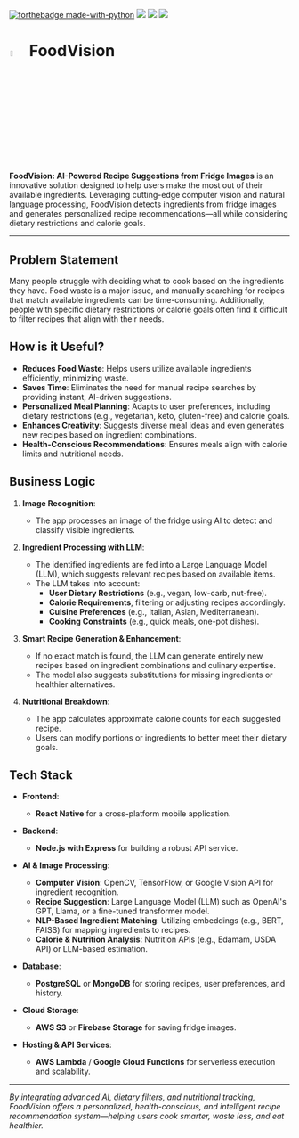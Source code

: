 [![forthebadge made-with-python](http://ForTheBadge.com/images/badges/made-with-python.svg)](https://www.python.org/)
<a href="https://nodejs.org/"><img src="https://img.shields.io/badge/Node.js-v14.x-green?style=for-the-badge&logo=node.js" /></a>
<a href="https://reactnative.dev/"><img src="https://img.shields.io/badge/React%20Native-v0.64-blue?style=for-the-badge&logo=react" /></a>
<a href="https://www.tensorflow.org/"><img src="https://img.shields.io/badge/TensorFlow-v2.4.0-orange?style=for-the-badge&logo=tensorflow" /></a>

# <img src="https://via.placeholder.com/40" width="5%" style="padding:2px"> FoodVision

**FoodVision: AI-Powered Recipe Suggestions from Fridge Images** is an innovative solution designed to help users make the most out of their available ingredients. Leveraging cutting-edge computer vision and natural language processing, FoodVision detects ingredients from fridge images and generates personalized recipe recommendations—all while considering dietary restrictions and calorie goals.

---

## **Problem Statement**  
Many people struggle with deciding what to cook based on the ingredients they have. Food waste is a major issue, and manually searching for recipes that match available ingredients can be time-consuming. Additionally, people with specific dietary restrictions or calorie goals often find it difficult to filter recipes that align with their needs.

## **How is it Useful?**  
- **Reduces Food Waste**: Helps users utilize available ingredients efficiently, minimizing waste.  
- **Saves Time**: Eliminates the need for manual recipe searches by providing instant, AI-driven suggestions.  
- **Personalized Meal Planning**: Adapts to user preferences, including dietary restrictions (e.g., vegetarian, keto, gluten-free) and calorie goals.  
- **Enhances Creativity**: Suggests diverse meal ideas and even generates new recipes based on ingredient combinations.  
- **Health-Conscious Recommendations**: Ensures meals align with calorie limits and nutritional needs.

## **Business Logic**  
1. **Image Recognition**:  
   - The app processes an image of the fridge using AI to detect and classify visible ingredients.

2. **Ingredient Processing with LLM**:  
   - The identified ingredients are fed into a Large Language Model (LLM), which suggests relevant recipes based on available items.  
   - The LLM takes into account:  
     - **User Dietary Restrictions** (e.g., vegan, low-carb, nut-free).  
     - **Calorie Requirements**, filtering or adjusting recipes accordingly.  
     - **Cuisine Preferences** (e.g., Italian, Asian, Mediterranean).  
     - **Cooking Constraints** (e.g., quick meals, one-pot dishes).

3. **Smart Recipe Generation & Enhancement**:  
   - If no exact match is found, the LLM can generate entirely new recipes based on ingredient combinations and culinary expertise.  
   - The model also suggests substitutions for missing ingredients or healthier alternatives.

4. **Nutritional Breakdown**:  
   - The app calculates approximate calorie counts for each suggested recipe.  
   - Users can modify portions or ingredients to better meet their dietary goals.

## **Tech Stack**  
- **Frontend**:  
  - **React Native** for a cross-platform mobile application.
  
- **Backend**:  
  - **Node.js with Express** for building a robust API service.
  
- **AI & Image Processing**:  
  - **Computer Vision**: OpenCV, TensorFlow, or Google Vision API for ingredient recognition.  
  - **Recipe Suggestion**: Large Language Model (LLM) such as OpenAI's GPT, Llama, or a fine-tuned transformer model.  
  - **NLP-Based Ingredient Matching**: Utilizing embeddings (e.g., BERT, FAISS) for mapping ingredients to recipes.  
  - **Calorie & Nutrition Analysis**: Nutrition APIs (e.g., Edamam, USDA API) or LLM-based estimation.
  
- **Database**:  
  - **PostgreSQL** or **MongoDB** for storing recipes, user preferences, and history.
  
- **Cloud Storage**:  
  - **AWS S3** or **Firebase Storage** for saving fridge images.
  
- **Hosting & API Services**:  
  - **AWS Lambda** / **Google Cloud Functions** for serverless execution and scalability.

---

*By integrating advanced AI, dietary filters, and nutritional tracking, FoodVision offers a personalized, health-conscious, and intelligent recipe recommendation system—helping users cook smarter, waste less, and eat healthier.*
